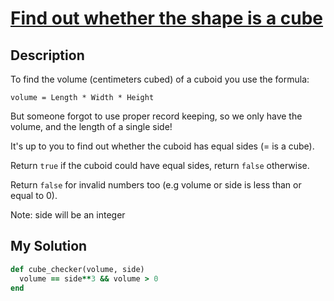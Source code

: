 # [Find out whether the shape is a cube](https://www.codewars.com/kata/58d248c7012397a81800005c)

## Description
To find the volume (centimeters cubed) of a cuboid you use the formula:

`volume = Length * Width * Height`

But someone forgot to use proper record keeping, so we only have the volume, and the length of a single side!

It's up to you to find out whether the cuboid has equal sides (= is a cube).

Return `true` if the cuboid could have equal sides, return <code>false</code> otherwise.

Return `false` for invalid numbers too (e.g volume or side is less than or equal to 0).

Note: side will be an integer

## My Solution
```ruby
def cube_checker(volume, side)
  volume == side**3 && volume > 0
end
```
